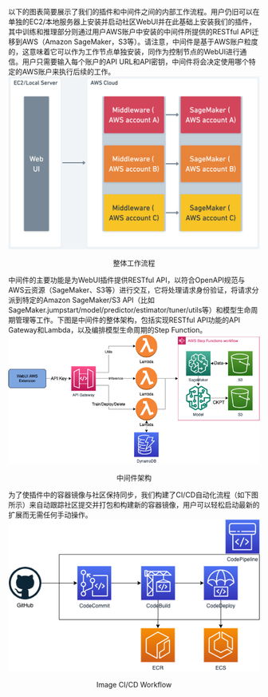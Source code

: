 以下的图表简要展示了我们的插件和中间件之间的内部工作流程。用户仍旧可以在单独的EC2/本地服务器上安装并启动社区WebUI并在此基础上安装我们的插件，其中训练和推理部分则通过用户AWS账户中安装的中间件所提供的RESTful API迁移到AWS（Amazon SageMaker，S3等）。请注意，中间件是基于AWS账户粒度的，这意味着它可以作为工作节点单独安装，同作为控制节点的WebUI进行通信。用户只需要输入每个账户的API URL和API密钥，中间件将会决定使用哪个特定的AWS账户来执行后续的工作。
![workflow](../images/workflow.png)
<center>整体工作流程</center>

中间件的主要功能是为WebUI插件提供RESTful API，以符合OpenAPI规范与AWS云资源（SageMaker、S3等）进行交互，它将处理请求身份验证，将请求分派到特定的Amazon SageMaker/S3 API（比如SageMaker.jumpstart/model/predictor/estimator/tuner/utils等）和模型生命周期管理等工作。下图是中间件的整体架构，包括实现RESTful API功能的API Gateway和Lambda，以及编排模型生命周期的Step Function。
![middleware](../images/middleware.png)
<center>中间件架构</center>

为了使插件中的容器镜像与社区保持同步，我们构建了CI/CD自动化流程（如下图所示）来自动跟踪社区提交并打包和构建新的容器镜像，用户可以轻松启动最新的扩展而无需任何手动操作。
![cicd](../images/cicd.png)
<center>Image CI/CD Workflow</center>